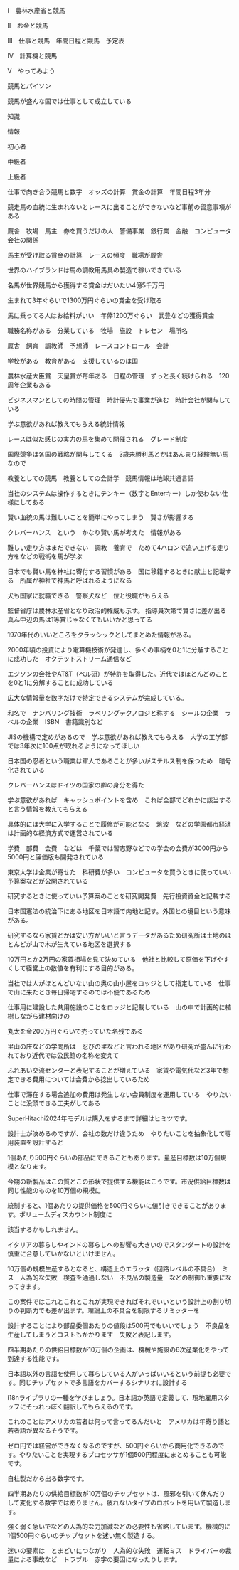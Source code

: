 Ⅰ　農林水産省と競馬

Ⅱ　お金と競馬

Ⅲ　仕事と競馬　年間日程と競馬　予定表

Ⅳ　計算機と競馬

Ⅴ　やってみよう

競馬とパイソン

競馬が盛んな国では仕事として成立している

知識

情報

初心者

中級者

上級者

仕事で向き合う競馬と数字　オッズの計算　賞金の計算　年間日程3年分

競走馬の血統に生まれないとレースに出ることができないなど事前の留意事項がある

厩舎　牧場　馬主　券を買うだけの人　警備事業　銀行業　金融　コンピュータ会社の関係

馬主が受け取る賞金の計算　レースの頻度　職場が厩舎

世界のハイブランドは馬の調教用馬具の製造で稼いできている

名馬が世界競馬から獲得する賞金はだいたい4億5千万円

生まれて3年ぐらいで1300万円ぐらいの賞金を受け取る

馬に乗ってる人はお給料がいい　年俸1200万ぐらい　武豊などの獲得賞金

職務名称がある　分業している　牧場　施設　トレセン　場所名

厩舎　飼育　調教師　予想師　レースコントロール　会計

学校がある　教育がある　支援しているのは国

農林水産大臣賞　天皇賞が毎年ある　日程の管理　ずっと長く続けられる　120周年企業もある

ビジネスマンとしての時間の管理　時計優先で事業が進む　時計会社が関与している

学ぶ意欲があれば教えてもらえる統計情報

レースは似た感じの実力の馬を集めて開催される　グレード制度

国際競争は各国の戦略が関与してくる　3歳未勝利馬とかはあんまり経験無い馬なので

教養としての競馬　教養としての会計学　競馬情報は地球共通言語

当社のシステムは操作するときにテンキー（数字とEnterキー）しか使わない仕様にしてある

賢い血統の馬は難しいことを簡単にやってしまう　賢さが影響する

クレバーハンス　という　かなり賢い馬が考えた　情報がある

難しい走り方はまだできない　調教　養育で　ためて4ハロンで追い上げる走り方をなどの戦術を馬が学ぶ

日本でも賢い馬を神社に寄付する習慣がある　国に移籍するときに献上と記載する　所属が神社で神馬と呼ばれるようになる

犬も国家に就職できる　警察犬など　位と役職がもらえる

監督省庁は農林水産省となり政治的権威も示す。
指導員次第で賢さに差が出る　真ん中辺の馬は1等賞じゃなくてもいいかと思ってる

1970年代のいいところをクラッシックとしてまとめた情報がある。

2000年頃の投資により電算機技術が発達し、多くの事柄を0と1に分解することに成功した　オクテットストリーム通信など

エジソンの会社やAT&T（ベル研）が特許を取得した。近代ではほとんどのことを0と1に分解することに成功している

広大な情報量を数字だけで特定できるシステムが完成している。

和名で　ナンバリング技術　ラベリングテクノロジと称する　シールの企業　ラベルの企業　ISBN　書籍識別など

JISの機構で定めがあるので　学ぶ意欲があれば教えてもらえる　大学の工学部では3年次に100点が取れるようになってほしい

日本国の忍者という職業は軍人であることが多いがステルス制を保つため　暗号化されている

クレバーハンスはドイツの国家の卿の身分を得た

学ぶ意欲があれば　キャッシュポイントを含め　これば全部でどれかに該当する　と言う情報を教えてもらえる

具体的には大学に入学することで履修が可能となる　筑波　などの学園都市経済は計画的な経済方式で運営されている

学費　部費　会費　などは　千葉では習志野などでの学会の会費が3000円から5000円と廉価版も開発されている

東京大学は企業が寄せた　科研費が多い　コンピュータを買うときに使っていい予算案などが公開されている

研究するときに使っていい予算案のことを研究開発費　先行投資資金と記載する

日本国憲法の統治下にある地区を日本語で内地と記す。外国との境目という意味がある。

研究するなら家賃とかは安い方がいいと言うデータがあるため研究所は土地のほとんどが山で木が生えている地区を選択する

10万円とか2万円の家賃相場を見て決めている　他社と比較して原価を下げやすくして経営上の数値を有利にする目的がある。

当社では人がほとんどいない山の奥の山小屋をロッジとして指定している　仕事で山に来たとき毎日帰宅するのでは不便であるため

仕事用に建設した共用施設のことをロッジと記載している　山の中で計画的に植樹しながら建材向けの

丸太を金200万円ぐらいで売っていた名残である

里山の庄などの学問所は　忍びの里などと言われる地区があり研究が盛んに行われており近代では公民館の名称を変えて

ふれあい交流センターと表記することが増えている　家賃や電気代など3年で想定できる費用については会費から捻出しているため

仕事で滞在する場合追加の費用は発生しない会員制度を運用している　やりたいことに没頭できる工夫がしてある

SuperHitachi2024年モデルは購入をするまで詳細はヒミツです。

設計士が決めるのですが、会社の数だけ違うため　やりたいことを抽象化して専用装置を設計すると

1個あたり500円ぐらいの部品にできることもあります。量産目標数は10万個規模となります。

今期の新製品はこの質とこの形状で提供する機能はこうです。市況供給目標数は同じ性能のものを10万個の規模に

統制すると、1個あたりの提供価格を500円ぐらいに値引きできることがあります。ボリュームディスカウント制度に

該当するかもしれません。

イタリアの暮らしやインドの暮らしへの影響も大きいのでスタンダートの設計を慎重に合意していかないといけません。

10万個の規模生産するとなると、構造上のエラッタ（回路レベルの不具合）　ミス　人為的な失敗　検査を通過しない　不良品の製造量　などの制御も重要になってきます。

この案件ではこれとこれとこれが実現できればそれでいいという設計上の割り切りの判断力でも差が出ます。理論上の不具合を制限するリミッターを

設計することにより部品委個あたりの値段は500円でもいいでしょう　不良品を生産してしまうとコストもかかります　失敗と表記します。

四半期あたりの供給目標数が10万個の企画は、機械や施設の6次産業化をやって到達する性能です。

日本語以外の言語を使用して暮らしている人がいっぱいいるという前提も必要です。同じチップセットで多言語をカバーするシナリオに設計する

i18nライブラリの一種を学びましょう。日本語か英語で定義して、現地雇用スタッフにそっれっぽく翻訳してもらえるのです。

これのことはアメリカの若者は何って言ってるんだいと　アメリカは年寄り語と若者語が異なるそうです。

ゼロ円では経営ができなくなるのですが、500円ぐらいから商用化できるのです。やりたいことを実現するプロセッサが1個500円程度にまとめることも可能です。

自社製だから出る数字です。

四半期あたりの供給目標数が10万個のチップセットは、風邪を引いて休んだりして変化する数字ではありません。疲れないタイプのロボットを用いて製造します。

強く弱く急いでなどの人為的な力加減などの必要性も省略しています。機械的に1個500円ぐらいのチップセットを迷い無く製造する。

迷いの要素は　とまどいにつながり　人為的な失敗　運転ミス　ドライバーの裁量による事故など　トラブル　赤字の要因になったりします。
